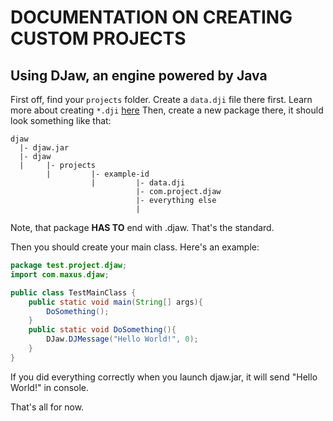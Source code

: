 # DOCUMENTATION ON CREATING CUSTOM PROJECTS
## Using DJaw, an engine powered by Java

First off, find your `projects` folder.
Create a `data.dji` file there first. Learn more about creating `*.dji` [here](https://github.com/Maxuss/djaw/blob/main/format.md)
Then, create a new package there, it should look something like that:
```
djaw
  |- djaw.jar
  |- djaw
  |     |- projects
        |         |- example-id
                  |         |- data.dji
                            |- com.project.djaw
                            |- everything else
                            |
```                                 

Note, that package **HAS TO** end with .djaw. That's the standard.

Then you should create your main class. Here's an example:
```java
package test.project.djaw;
import com.maxus.djaw;

public class TestMainClass {
    public static void main(String[] args){
        DoSomething();
    }
    public static void DoSomething(){
        DJaw.DJMessage("Hello World!", 0);
    }
}
```

If you did everything correctly when you launch djaw.jar, it will send "Hello World!" in console.

That's all for now.